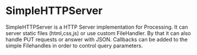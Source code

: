 # SimpleHTTPServer
SimpleHTTPServer is a HTTP Server implementation for Processing. It can server static files (html,css,js) or use custom FileHandler. By that it can also handle PUT requests or answer with JSON. Callbacks can be added to the simple Filehandles in order to control query parameters.
